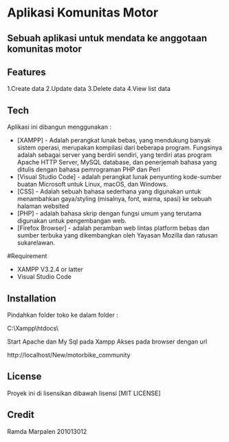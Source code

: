 # Aplikasi Komunitas Motor
## Sebuah aplikasi untuk mendata ke anggotaan komunitas motor

## Features
1.Create data
2.Update data
3.Delete data
4.View list data

## Tech

Aplikasi ini dibangun menggunakan :

- [XAMPP] - Adalah perangkat lunak bebas, yang mendukung banyak sistem operasi, merupakan kompilasi dari beberapa program. Fungsinya adalah sebagai server yang berdiri sendiri, yang terdiri atas program Apache HTTP Server, MySQL database, dan penerjemah bahasa yang ditulis dengan bahasa pemrograman PHP dan Perl
- [Visual Studio Code] - adalah perangkat lunak penyunting kode-sumber buatan Microsoft untuk Linux, macOS, dan Windows.
- [CSS] - Adalah sebuah bahasa sederhana yang digunakan untuk menambahkan gaya/styling (misalnya, font, warna, spasi) ke sebuah halaman websited
- [PHP] - adalah bahasa skrip dengan fungsi umum yang terutama digunakan untuk pengembangan web.
- [Firefox Browser] - adalah peramban web lintas platform bebas dan sumber terbuka yang dikembangkan oleh Yayasan Mozilla dan ratusan sukarelawan.

#Requirement

  - XAMPP V3.2.4 or latter
  - Visual Studio Code


## Installation

Pindahkan folder toko ke dalam folder :

C:\Xampp\htdocs\

Start Apache dan My Sql pada Xampp Akses pada browser dengan url

http://localhost/New/motorbike_community

## License

Proyek ini di lisensikan dibawah lisensi [MIT LICENSE]

## Credit

Ramda Marpalen 201013012